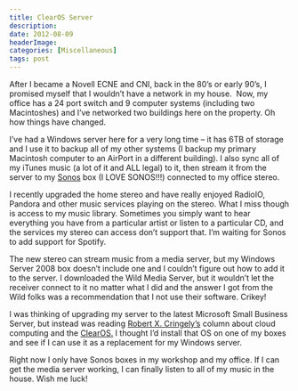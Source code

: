 ```yaml
---
title: ClearOS Server
description: 
date: 2012-08-09
headerImage: 
categories: [Miscellaneous]
tags: post
---
```


After I became a Novell ECNE and CNI, back in the 80’s or early 90’s, I promised myself that I wouldn’t have a network in my house.  Now, my office has a 24 port switch and 9 computer systems (including two Macintoshes) and I’ve networked two buildings here on the property. Oh how things have changed.

I’ve had a Windows server here for a very long time – it has 6TB of storage and I use it to backup all of my other systems (I backup my primary Macintosh computer to an AirPort in a different building). I also sync all of my iTunes music (a lot of it and ALL legal) to it, then stream it from the server to my [Sonos](http://www.sonos.com) box (I LOVE SONOS!!!) connected to my office stereo.

I recently upgraded the home stereo and have really enjoyed RadioIO, Pandora and other music services playing on the stereo. What I miss though is access to my music library. Sometimes you simply want to hear everything you have from a particular artist or listen to a particular CD, and the services my stereo can access don’t support that. I’m waiting for Sonos to add support for Spotify.

The new stereo can stream music from a media server, but my Windows Server 2008 box doesn’t include one and I couldn’t figure out how to add it to the server. I downloaded the Wild Media Server, but it wouldn’t let the receiver connect to it no matter what I did and the answer I got from the Wild folks was a recommendation that I not use their software. Crikey!

I was thinking of upgrading my server to the latest Microsoft Small Business Server, but instead was reading [Robert X. Cringely’s](http://www.cringely.com/belt-suspenders-cloud-storage-122387) column about cloud computing and the [ClearOS](http://www.clearcenter.com/Software/clearos-overview.html)[.](http://www.clearcenter.com/Software/clearos-overview.html.) I thought I’d install that OS on one of my boxes and see if I can use it as a replacement for my Windows server.

Right now I only have Sonos boxes in my workshop and my office. If I can get the media server working, I can finally listen to all of my music in the house. Wish me luck!